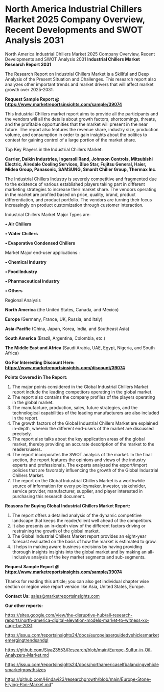 # North America Industrial Chillers Market 2025 Company Overview, Recent Developments and SWOT Analysis 2031
North America Industrial Chillers Market 2025 Company Overview, Recent Developments and SWOT Analysis 2031
<strong>Industrial Chillers Market Research Report 2031</strong>

The Research Report on Industrial Chillers Market is a Skillful and Deep Analysis of the Present Situation and Challenges. This research report also analyzes other important trends and market drivers that will affect market growth over 2025-2031.

<strong>Request Sample Report @ <a href=https://www.marketreportsinsights.com/sample/39074>https://www.marketreportsinsights.com/sample/39074</a></strong>

This Industrial Chillers market report aims to provide all the participants and the vendors will all the details about growth factors, shortcomings, threats, and the profitable opportunities that the market will present in the near future. The report also features the revenue share, industry size, production volume, and consumption in order to gain insights about the politics to contest for gaining control of a large portion of the market share.

Top Key Players in the Industrial Chillers Market:

<strong>Carrier, Daikin Industries, Ingersoll Rand, Johnson Controls, Mitsubishi Electric, Airedale Cooling Services, Blue Star, Fujitsu General, Haier, Midea Group, Panasonic, SAMSUNG, Smardt Chiller Group, Thermax Inc.</strong>

The Industrial Chillers Industry is severely competitive and fragmented due to the existence of various established players taking part in different marketing strategies to increase their market share. The vendors operating in the market are profiled based on price, quality, brand, product differentiation, and product portfolio. The vendors are turning their focus increasingly on product customization through customer interaction.

Industrial Chillers Market Major Types are:

<strong>•  Air Chillers

•  Water Chillers

•  Evaporative Condensed Chillers</strong>

Market Major end-user applications :

<strong>•  Chemical Industry

•  Food Industry

•  Pharmaceutical Industry

•  Others</strong>

Regional Analysis

</u><strong><b>North America</b></strong> (the United States, Canada, and Mexico)

<strong><b>Europe </b></strong>(Germany, France, UK, Russia, and Italy)

<strong><b>Asia-Pacific</b></strong> (China, Japan, Korea, India, and Southeast Asia)

<strong><b>South America</b></strong> (Brazil, Argentina, Colombia, etc.)

<strong><b>The Middle East and Africa</b></strong> (Saudi Arabia, UAE, Egypt, Nigeria, and South Africa)

<strong>Go For Interesting Discount Here: <a href=https://www.marketreportsinsights.com/discount/39074>https://www.marketreportsinsights.com/discount/39074</a></strong>

<strong>Points Covered in The Report:</strong>
<ol>
  <li>The major points considered in the Global Industrial Chillers Market report include the leading competitors operating in the global market.</li>
  <li>The report also contains the company profiles of the players operating in the global market.</li>
  <li>The manufacture, production, sales, future strategies, and the technological capabilities of the leading manufacturers are also included in the report.</li>
  <li>The growth factors of the Global Industrial Chillers Market are explained in-depth, wherein the different end-users of the market are discussed precisely.</li>
  <li>The report also talks about the key application areas of the global market, thereby providing an accurate description of the market to the readers/users.</li>
  <li>The report incorporates the SWOT analysis of the market. In the final section, the report features the opinions and views of the industry experts and professionals. The experts analyzed the export/import policies that are favorably influencing the growth of the Global Industrial Chillers Market.</li>
  <li>The report on the Global Industrial Chillers Market is a worthwhile source of information for every policymaker, investor, stakeholder, service provider, manufacturer, supplier, and player interested in purchasing this research document.</li>
</ol>
<strong>Reasons for Buying Global Industrial Chillers Market Report:</strong>

<ol>
  <li>The report offers a detailed analysis of the dynamic competitive landscape that keeps the reader/client well ahead of the competitors.</li>
  <li>It also presents an in-depth view of the different factors driving or restraining the growth of the global market.</li>
  <li>The Global Industrial Chillers Market report provides an eight-year forecast evaluated on the basis of how the market is estimated to grow.</li>
  <li>It helps in making aware business decisions by having providing thorough insights insights into the global market and by making an all-inclusive analysis of the key market segments and sub-segments.</li>
</ol>
<strong>Request Sample Report @ <a href=https://www.marketreportsinsights.com/sample/39074>https://www.marketreportsinsights.com/sample/39074</a></strong>


Thanks for reading this article; you can also get individual chapter wise section or region wise report version like Asia, United States, Europe.

<strong>Contact Us:</strong>
sales@marketreportsinsights.com

<strong>Our other reports:</strong>

<a href=https://sites.google.com/view/the-disruptive-hub/all-research-reports/north-america-digital-elevation-models-market-to-witness-xx-cagr-by-2031>https://sites.google.com/view/the-disruptive-hub/all-research-reports/north-america-digital-elevation-models-market-to-witness-xx-cagr-by-2031</a>

<a href=https://issuu.com/reportsinsights24/docs/europelaserguidedvehiclesmarketemergingtrendsandgl>https://issuu.com/reportsinsights24/docs/europelaserguidedvehiclesmarketemergingtrendsandgl</a>

<a href=https://github.com/Siya23553/Research/blob/main/Europe-Sulfur-in-Oil-Analyzers-Market.md>https://github.com/Siya23553/Research/blob/main/Europe-Sulfur-in-Oil-Analyzers-Market.md</a>

<a href=https://issuu.com/reportsinsights24/docs/northamericaselfbalancingvehiclesmarketgrowthsizes>https://issuu.com/reportsinsights24/docs/northamericaselfbalancingvehiclesmarketgrowthsizes</a>

<a href=https://github.com/Hindavi23/researchgrowth/blob/main/Europe-Stone-Frying-Pan-Market.md>https://github.com/Hindavi23/researchgrowth/blob/main/Europe-Stone-Frying-Pan-Market.md</a>"
